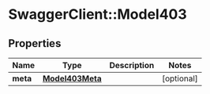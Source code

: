 # SwaggerClient::Model403

## Properties
Name | Type | Description | Notes
------------ | ------------- | ------------- | -------------
**meta** | [**Model403Meta**](Model403Meta.md) |  | [optional] 


